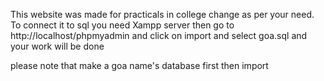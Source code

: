 This website was made for practicals in college change as per your need.
To connect it to sql you need Xampp server then go to http://localhost/phpmyadmin and 
click on import and select goa.sql and your work will be done 

please note that make a goa name's database first then import
